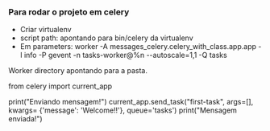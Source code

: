 ### Para rodar o projeto em celery

- Criar virtualenv 
- script path: apontando para bin/celery da virtualenv 
- Em parameters:
worker
-A
messages_celery.celery_with_class.app.app
-l
info
-P
gevent
-n
tasks-worker@%n
--autoscale=1,1
-Q
tasks

Worker directory apontando para a pasta.



from celery import current_app


print("Enviando mensagem!")
current_app.send_task("first-task", args=[], kwargs= {'message': 'Welcome!!'}, queue='tasks')
print("Mensagem enviada!")


